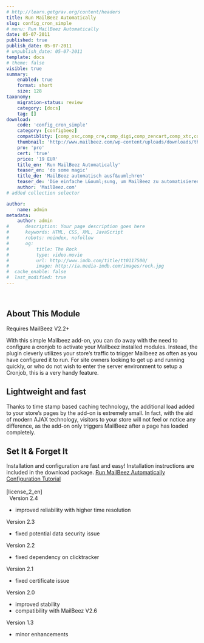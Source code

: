 ```yaml
---
# http://learn.getgrav.org/content/headers
title: Run MailBeez Automatically
slug: config_cron_simple
# menu: Run MailBeez Automatically
date: 05-07-2011
published: true
publish_date: 05-07-2011
# unpublish_date: 05-07-2011
template: docs
# theme: false
visible: true
summary:
    enabled: true
    format: short
    size: 128
taxonomy:
    migration-status: review
    category: [docs]
    tag: []
download:
    code: 'config_cron_simple'
    category: [configbeez]
    compatiblity: [comp_osc,comp_cre,comp_digi,comp_zencart,comp_xtc,comp_gambio]
    thumbnail: 'http://www.mailbeez.com/wp-content/uploads/downloads/thumbnails/2011/08/icon_cron_32.png'
    pro: 'pro'
    cert: 'true'
    price: '19 EUR'
    title_en: 'Run MailBeez Automatically'
    teaser_en: 'do some magic'
    title_de: 'MailBeez automatisch ausf&uuml;hren'
    teaser_de: 'Die einfache L&ouml;sung, um MailBeez zu automatisieren'
    author: 'MailBeez.com'
# added collection selector

author:
    name: admin
metadata:
    author: admin
#      description: Your page description goes here
#      keywords: HTML, CSS, XML, JavaScript
#      robots: noindex, nofollow
#      og:
#          title: The Rock
#          type: video.movie
#          url: http://www.imdb.com/title/tt0117500/
#          image: http://ia.media-imdb.com/images/rock.jpg
#  cache_enable: false
#  last_modified: true
---
```


 

## About This Module

Requires MailBeez V2.2+

With this simple Mailbeez add-on, you can do away with the need to configure a cronjob to activate your Mailbeez installed modules. Instead, the plugin cleverly utilizes your store’s traffic to trigger Mailbeez as often as you have configured it to run. For site owners looking to get up and running quickly, or who do not wish to enter the server environment to setup a Cronjob, this is a very handy feature.

## Lightweight and fast

Thanks to time stamp based caching technology, the additional load added to your store’s pages by the add-on is extremely small. In fact, with the aid of modern AJAX technology, visitors to your store will not feel or notice any difference, as the add-on only triggers MailBeez after a page has loaded completely.

## Set It & Forget It

Installation and configuration are fast and easy! Installation instructions are included in the download package. [Run MailBeez Automatically Configuration Tutorial](http://www.mailbeez.com/documentation/tutorials/configbeez-tutorials/run-mailbeez-automatically-configuration-tutorial/)  
    
 [license\_2\_en]  
  
Version 2.4
- improved reliability with higher time resolution

Version 2.3
- fixed potential data security issue

Version 2.2
- fixed dependency on clicktracker

Version 2.1
- fixed certificate issue

Version 2.0
- improved stability
- compatibility with MailBeez V2.6

Version 1.3
- minor enhancements